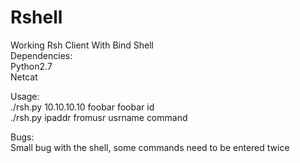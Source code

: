 # Rshell
Working Rsh Client With Bind Shell <br />
Dependencies: <br />
Python2.7 <br />
Netcat <br />

Usage: <br />
./rsh.py 10.10.10.10 foobar foobar id <br />
./rsh.py ipaddr fromusr usrname command <br />

Bugs: <br />
Small bug with the shell, some commands need to be entered twice
